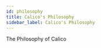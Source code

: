 ```yaml
---
id: philosophy
title: Calico's Philosophy
sidebar_label: Calico's Philosophy
---
```


The Philosophy of Calico